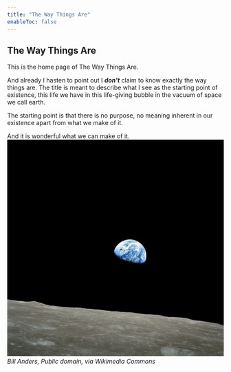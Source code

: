 ```yaml
---
title: "The Way Things Are"
enableToc: false
---
```

## The Way Things Are

This is the home page of The Way Things Are.

And already I hasten to point out I ***don't*** claim to know exactly the way things are. The title is meant to describe what I see as the starting point of existence, this life we have in this life-giving bubble in the vacuum of space we call earth.

The starting point is that there is no purpose, no meaning inherent in our existence apart from what we make of it.

And it is wonderful what we can make of it.
 ![](notes/images/NASA-Apollo8-Dec24-Earthrise.jpg)
 *Bill Anders, Public domain, via Wikimedia Commons*



